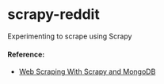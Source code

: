 # scrapy-reddit
Experimenting to scrape using Scrapy


#### Reference:

- [Web Scraping With Scrapy and MongoDB](https://realpython.com/blog/python/web-scraping-with-scrapy-and-mongodb/)
